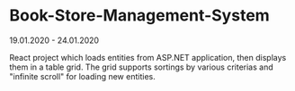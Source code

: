 # Book-Store-Management-System
 
 19.01.2020 - 24.01.2020

React project which loads entities from ASP.NET application, then displays them in a table grid. The grid supports sortings by various criterias and "infinite scroll" for loading new entities.
